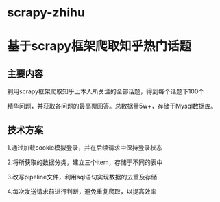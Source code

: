 # scrapy-zhihu
基于scrapy框架爬取知乎热门话题
==========================
主要内容
------
利用scrapy框架爬取知乎上本人所关注的全部话题，得到每个话题下100个

精华问题，并获取各问题的最高票回答。总数据量5w+，存储于Mysql数据库。


技术方案
------
1.通过加载cookie模拟登录，并在后续请求中保持登录状态

2.将所获取的数据分类，建立三个item，存储于不同的表中

3.改写pipeline文件，利用sql语句实现数据的去重及存储

4.每次发送请求前进行判断，避免重复爬取，以提高效率





